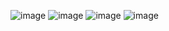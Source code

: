 ![image](https://github.com/hazalzengin/hastaneyonetimsistemi/assets/141309108/9a9e49db-7e53-447f-9f27-d5595eff1bd7)
![image](https://github.com/hazalzengin/hastaneyonetimsistemi/assets/141309108/8a5996a7-3c9e-4649-b11e-4003eeed2f63)
![image](https://github.com/hazalzengin/hastaneyonetimsistemi/assets/141309108/b056f705-c45c-49df-86cc-b050a1be1093)
![image](https://github.com/hazalzengin/hastaneyonetimsistemi/assets/141309108/f2bac678-9ff2-49ab-971a-5ac15da62f2b)



